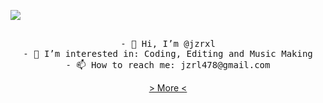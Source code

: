![ ](https://tenor.com/view/groove-stickman-meme-dancing-gif-17755675)

<p align="center">
<samp>
<br>
- 👋 Hi, I’m @jzrxl
 </br>
- 👀 I’m interested in: Coding, Editing and Music Making
<br>
- 📫 How to reach me: jzrl478@gmail.com
 </br>
 <p align="center">
<a href="https://dhjzrl.carrd.co/">  > More < </a>
   </p>
</samp>
 </p>
